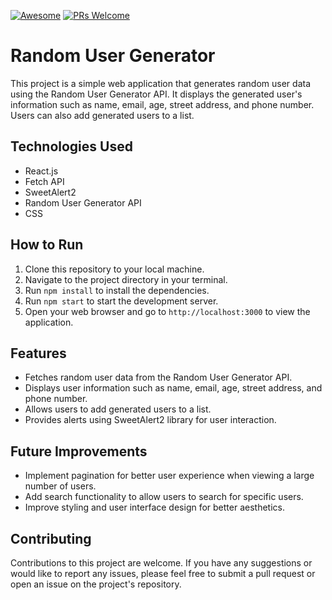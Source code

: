 [![Awesome](https://awesome.re/badge-flat2.svg)](https://github.com/zbetcheckin/Security_list)
[![PRs Welcome](https://img.shields.io/badge/PRs-welcome-brightgreen.svg?style=flat-square)](http://makeapullrequest.com)
# Random User Generator

This project is a simple web application that generates random user data using the Random User Generator API. It displays the generated user's information such as name, email, age, street address, and phone number. Users can also add generated users to a list.

## Technologies Used

- React.js
- Fetch API
- SweetAlert2
- Random User Generator API
- CSS


## How to Run

1. Clone this repository to your local machine.
2. Navigate to the project directory in your terminal.
3. Run `npm install` to install the dependencies.
4. Run `npm start` to start the development server.
5. Open your web browser and go to `http://localhost:3000` to view the application.

## Features

- Fetches random user data from the Random User Generator API.
- Displays user information such as name, email, age, street address, and phone number.
- Allows users to add generated users to a list.
- Provides alerts using SweetAlert2 library for user interaction.

## Future Improvements

- Implement pagination for better user experience when viewing a large number of users.
- Add search functionality to allow users to search for specific users.
- Improve styling and user interface design for better aesthetics.

## Contributing

Contributions to this project are welcome. If you have any suggestions or would like to report any issues, please feel free to submit a pull request or open an issue on the project's repository.
